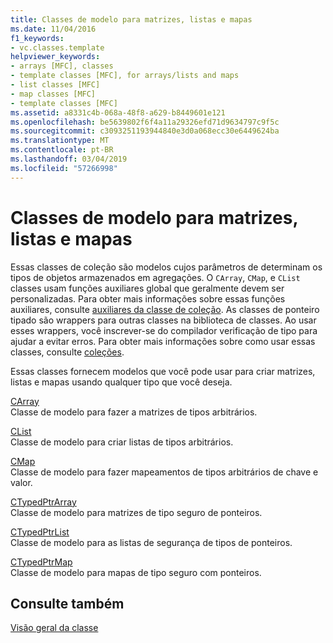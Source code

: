 ```yaml
---
title: Classes de modelo para matrizes, listas e mapas
ms.date: 11/04/2016
f1_keywords:
- vc.classes.template
helpviewer_keywords:
- arrays [MFC], classes
- template classes [MFC], for arrays/lists and maps
- list classes [MFC]
- map classes [MFC]
- template classes [MFC]
ms.assetid: a8331c4b-068a-48f8-a629-b8449601e121
ms.openlocfilehash: be5639802f6f4a11a29326efd71d9634797c9f5c
ms.sourcegitcommit: c3093251193944840e3d0a068ecc30e6449624ba
ms.translationtype: MT
ms.contentlocale: pt-BR
ms.lasthandoff: 03/04/2019
ms.locfileid: "57266998"
---
```

# <a name="template-classes-for-arrays-lists-and-maps"></a>Classes de modelo para matrizes, listas e mapas

Essas classes de coleção são modelos cujos parâmetros de determinam os tipos de objetos armazenados em agregações. O `CArray`, `CMap`, e `CList` classes usam funções auxiliares global que geralmente devem ser personalizadas. Para obter mais informações sobre essas funções auxiliares, consulte [auxiliares da classe de coleção](../mfc/reference/collection-class-helpers.md). As classes de ponteiro tipado são wrappers para outras classes na biblioteca de classes. Ao usar esses wrappers, você inscrever-se do compilador verificação de tipo para ajudar a evitar erros. Para obter mais informações sobre como usar essas classes, consulte [coleções](../mfc/collections.md).

Essas classes fornecem modelos que você pode usar para criar matrizes, listas e mapas usando qualquer tipo que você deseja.

[CArray](../mfc/reference/carray-class.md)<br/>
Classe de modelo para fazer a matrizes de tipos arbitrários.

[CList](../mfc/reference/clist-class.md)<br/>
Classe de modelo para criar listas de tipos arbitrários.

[CMap](../mfc/reference/cmap-class.md)<br/>
Classe de modelo para fazer mapeamentos de tipos arbitrários de chave e valor.

[CTypedPtrArray](../mfc/reference/ctypedptrarray-class.md)<br/>
Classe de modelo para matrizes de tipo seguro de ponteiros.

[CTypedPtrList](../mfc/reference/ctypedptrlist-class.md)<br/>
Classe de modelo para as listas de segurança de tipos de ponteiros.

[CTypedPtrMap](../mfc/reference/ctypedptrmap-class.md)<br/>
Classe de modelo para mapas de tipo seguro com ponteiros.

## <a name="see-also"></a>Consulte também

[Visão geral da classe](../mfc/class-library-overview.md)
